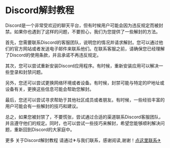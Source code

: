 # Discord解封教程

Discord是一个非常受欢迎的聊天平台，但有时候用户可能会因为违反规定而被封禁。如果你也遇到了这样的问题，不要担心，我们为您提供了一些解封的方法。

首先，您需要联系Discord的客服团队，说明您的情况并请求解封。您可以通过他们的官方网站或者发送电子邮件来联系他们。在联系客服之前，请确保您已经理解了Discord的使用条款，并且承诺不再违反规定。

其次，您可以尝试重新安装Discord应用程序。有时候，重新安装应用可以解决一些登录和封禁问题。

另外，您还可以尝试更换网络环境或者设备。有时候，封禁可能与特定的IP地址或设备有关，更换这些信息可能会帮助您解封。

最后，您还可以尝试寻求帮助于其他社区成员或者朋友。有时候，一些经验丰富的用户可能会有一些解封的技巧和建议。

总之，如果您被封禁了，不要慌张，尝试通过合适的渠道联系Discord客服团队，并且遵守他们的规定。同时，也可以尝试一些技巧来解封，希望您能够顺利解决问题，重新回到Discord的大家庭中。

更多 关于Discord解封教程 请通过✈与我们联系，感谢阅读,谢谢！[点这里联系✈](https://b.k02.cc)